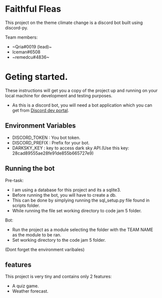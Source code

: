 # Faithful Fleas

This project on the theme climate change is a discord bot built using discord-py.

Team members:
- ~Qria#0019 (lead)~
- Iceman#6508
- ~remedcu#4836~

# Geting started.
These instructions will get you a copy of the project up and running on your local machine for development and testing
 purposes.

- As this is a discord bot, you will need a bot application which you can get from [Discord dev portal](https://discordapp.com/developers/applications/).

## Environment Variables
- DISCORD_TOKEN : You bot token.
- DISCORD_PREFIX : Prefix for your bot.
- DARKSKY_KEY : key to access dark sky API.(Use this key: 28cad89555ae28fe91de855b665727e9)
 
## Running the bot
Pre-task:
- I am using a database for this project and its a sqlite3.
- Before running the bot, you will have to create a db.
- This can be done by simplying running the sql_setup.py file found in scripts folder.
- While running the file set working directory to code jam 5 folder.

Bot:
- Run the project as a module selecting the folder with the TEAM NAME as the module to be ran.
- Set working directory to the code jam 5 folder.

(Dont forget the environment varibales)

## features
This project is very tiny and contains only 2 features:
- A quiz game.
- Weather forecast.
